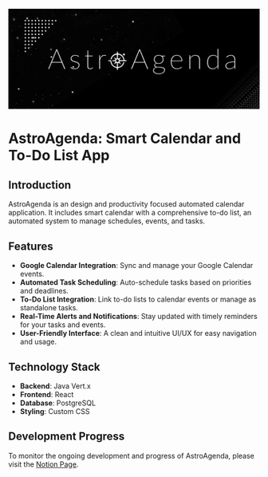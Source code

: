 ![Astro Agenda Banner](/docs/AstroAgenda%20-%20Banner.png)


# AstroAgenda: Smart Calendar and To-Do List App

## Introduction
AstroAgenda is an design and productivity focused automated calendar application. It includes smart calendar with a comprehensive to-do list, an automated system to manage schedules, events, and tasks. 

## Features
- **Google Calendar Integration**: Sync and manage your Google Calendar events.
- **Automated Task Scheduling**: Auto-schedule tasks based on priorities and deadlines.
- **To-Do List Integration**: Link to-do lists to calendar events or manage as standalone tasks.
- **Real-Time Alerts and Notifications**: Stay updated with timely reminders for your tasks and events.
- **User-Friendly Interface**: A clean and intuitive UI/UX for easy navigation and usage.

## Technology Stack
- **Backend**: Java Vert.x
- **Frontend**: React 
- **Database**: PostgreSQL
- **Styling**: Custom CSS


## Development Progress
To monitor the ongoing development and progress of AstroAgenda, please visit the [Notion Page](https://acmahaja.notion.site/AstroAgenda-d311415cdfe1404f8a9bd18096cfa8a7?pvs=4).
